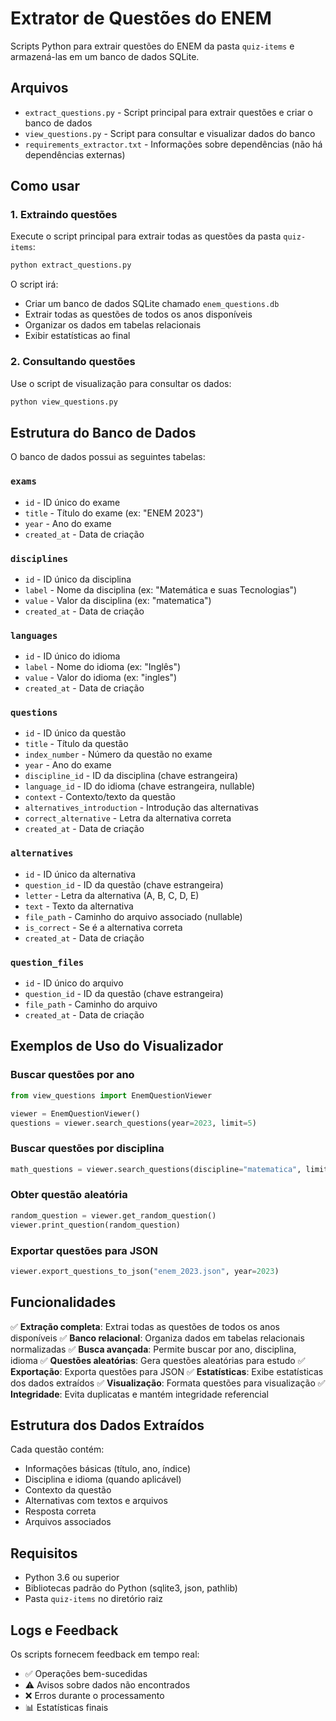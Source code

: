 # Extrator de Questões do ENEM

Scripts Python para extrair questões do ENEM da pasta `quiz-items` e armazená-las em um banco de dados SQLite.

## Arquivos

- `extract_questions.py` - Script principal para extrair questões e criar o banco de dados
- `view_questions.py` - Script para consultar e visualizar dados do banco
- `requirements_extractor.txt` - Informações sobre dependências (não há dependências externas)

## Como usar

### 1. Extraindo questões

Execute o script principal para extrair todas as questões da pasta `quiz-items`:

```bash
python extract_questions.py
```

O script irá:
- Criar um banco de dados SQLite chamado `enem_questions.db`
- Extrair todas as questões de todos os anos disponíveis
- Organizar os dados em tabelas relacionais
- Exibir estatísticas ao final

### 2. Consultando questões

Use o script de visualização para consultar os dados:

```bash
python view_questions.py
```

## Estrutura do Banco de Dados

O banco de dados possui as seguintes tabelas:

### `exams`
- `id` - ID único do exame
- `title` - Título do exame (ex: "ENEM 2023")
- `year` - Ano do exame
- `created_at` - Data de criação

### `disciplines`
- `id` - ID único da disciplina
- `label` - Nome da disciplina (ex: "Matemática e suas Tecnologias")
- `value` - Valor da disciplina (ex: "matematica")
- `created_at` - Data de criação

### `languages`
- `id` - ID único do idioma
- `label` - Nome do idioma (ex: "Inglês")
- `value` - Valor do idioma (ex: "ingles")
- `created_at` - Data de criação

### `questions`
- `id` - ID único da questão
- `title` - Título da questão
- `index_number` - Número da questão no exame
- `year` - Ano do exame
- `discipline_id` - ID da disciplina (chave estrangeira)
- `language_id` - ID do idioma (chave estrangeira, nullable)
- `context` - Contexto/texto da questão
- `alternatives_introduction` - Introdução das alternativas
- `correct_alternative` - Letra da alternativa correta
- `created_at` - Data de criação

### `alternatives`
- `id` - ID único da alternativa
- `question_id` - ID da questão (chave estrangeira)
- `letter` - Letra da alternativa (A, B, C, D, E)
- `text` - Texto da alternativa
- `file_path` - Caminho do arquivo associado (nullable)
- `is_correct` - Se é a alternativa correta
- `created_at` - Data de criação

### `question_files`
- `id` - ID único do arquivo
- `question_id` - ID da questão (chave estrangeira)
- `file_path` - Caminho do arquivo
- `created_at` - Data de criação

## Exemplos de Uso do Visualizador

### Buscar questões por ano
```python
from view_questions import EnemQuestionViewer

viewer = EnemQuestionViewer()
questions = viewer.search_questions(year=2023, limit=5)
```

### Buscar questões por disciplina
```python
math_questions = viewer.search_questions(discipline="matematica", limit=10)
```

### Obter questão aleatória
```python
random_question = viewer.get_random_question()
viewer.print_question(random_question)
```

### Exportar questões para JSON
```python
viewer.export_questions_to_json("enem_2023.json", year=2023)
```

## Funcionalidades

✅ **Extração completa**: Extrai todas as questões de todos os anos disponíveis
✅ **Banco relacional**: Organiza dados em tabelas relacionais normalizadas
✅ **Busca avançada**: Permite buscar por ano, disciplina, idioma
✅ **Questões aleatórias**: Gera questões aleatórias para estudo
✅ **Exportação**: Exporta questões para JSON
✅ **Estatísticas**: Exibe estatísticas dos dados extraídos
✅ **Visualização**: Formata questões para visualização
✅ **Integridade**: Evita duplicatas e mantém integridade referencial

## Estrutura dos Dados Extraídos

Cada questão contém:
- Informações básicas (título, ano, índice)
- Disciplina e idioma (quando aplicável)
- Contexto da questão
- Alternativas com textos e arquivos
- Resposta correta
- Arquivos associados

## Requisitos

- Python 3.6 ou superior
- Bibliotecas padrão do Python (sqlite3, json, pathlib)
- Pasta `quiz-items` no diretório raiz

## Logs e Feedback

Os scripts fornecem feedback em tempo real:
- ✅ Operações bem-sucedidas
- ⚠️ Avisos sobre dados não encontrados
- ❌ Erros durante o processamento
- 📊 Estatísticas finais
